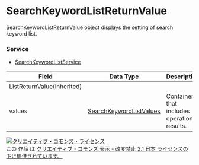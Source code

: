 # SearchKeywordListReturnValue
SearchKeywordListReturnValue object displays the setting of search keyword list.
### Service
+ [SearchKeywordListService](../services/SearchKeywordListService.md)

| Field | Data Type | Description | 
|---|---|---|
| ListReturnValue(inherited)|||
| values| <a href="./SearchKeywordListValues.md">SearchKeywordListValues</a>| Container that includes operation results. |
<a rel="license" href="http://creativecommons.org/licenses/by-nd/2.1/jp/"><img alt="クリエイティブ・コモンズ・ライセンス" style="border-width:0" src="https://i.creativecommons.org/l/by-nd/2.1/jp/88x31.png" /></a><br />この 作品 は <a rel="license" href="http://creativecommons.org/licenses/by-nd/2.1/jp/">クリエイティブ・コモンズ 表示 - 改変禁止 2.1 日本 ライセンスの下に提供されています。</a>
